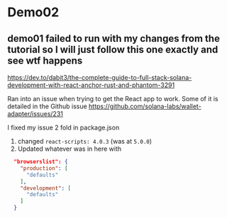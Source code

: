 # Demo02
## demo01 failed to run with my changes from the tutorial so I will just follow this one exactly and see wtf happens

https://dev.to/dabit3/the-complete-guide-to-full-stack-solana-development-with-react-anchor-rust-and-phantom-3291

Ran into an issue when trying to get the React app to work. Some of it is detailed in the Github issue
https://github.com/solana-labs/wallet-adapter/issues/231

I fixed my issue 2 fold in package.json

1. changed `react-scripts: 4.0.3` (was at `5.0.0`)
2. Updated whatever was in here with
``` json
  "browserslist": {
    "production": [
      "defaults"
    ],
    "development": [
      "defaults"
    ]
  }
```


